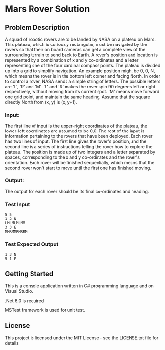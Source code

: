 # Mars Rover Solution

## Problem Description

A squad of robotic rovers are to be landed by NASA on a plateau on Mars. This plateau, which is
curiously rectangular, must be navigated by the rovers so that their on board cameras can get a
complete view of the surrounding terrain to send back to Earth.
A rover's position and location is represented by a combination of x and y co-ordinates and a letter
representing one of the four cardinal compass points. The plateau is divided up into a grid to simplify
navigation. An example position might be 0, 0, N, which means the rover is in the bottom left corner and
facing North.
In order to control a rover, NASA sends a simple string of letters. The possible letters are 'L', 'R' and 'M'.
'L' and 'R' makes the rover spin 90 degrees left or right respectively, without moving from its current
spot. 'M' means move forward one grid point, and maintain the same heading.
Assume that the square directly North from (x, y) is (x, y+1).

### Input:
The first line of input is the upper-right coordinates of the plateau, the lower-left coordinates are
assumed to be 0,0.
The rest of the input is information pertaining to the rovers that have been deployed. Each rover has
two lines of input. The first line gives the rover's position, and the second line is a series of instructions
telling the rover how to explore the plateau.
The position is made up of two integers and a letter separated by spaces, corresponding to the x and y
co-ordinates and the rover's orientation.
Each rover will be finished sequentially, which means that the second rover won't start to move until the
first one has finished moving.

### Output:
The output for each rover should be its final co-ordinates and heading.


### Test Input

```
5 5
1 2 N
LMLMLMLMM
3 3 E
MMRMMRMRRM
```


### Test Expected Output

```
1 3 N
5 1 E
```

## Getting Started

This is a console application written in C# programming language and on Visual Studio. 

.Net 6.0 is required

MSTest framework is used for unit test.

## License

This project is licensed under the MIT License - see the LICENSE.txt file for details
